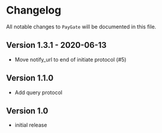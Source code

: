 # Changelog

All notable changes to `PayGate` will be documented in this file.

## Version 1.3.1 - 2020-06-13

- Move notify_url to end of initiate protocol (#5)

## Version 1.1.0

- Add query protocol

## Version 1.0

- initial release
